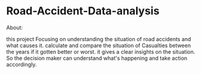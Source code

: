 # Road-Accident-Data-analysis
About:

this project Focusing on understanding the situation of road accidents and what causes it. calculate and compare the situation of Casualties between the years if it gotten better or worst. it gives a clear insights on the situation. So the decision maker can understand what's happening and take action accordingly.
